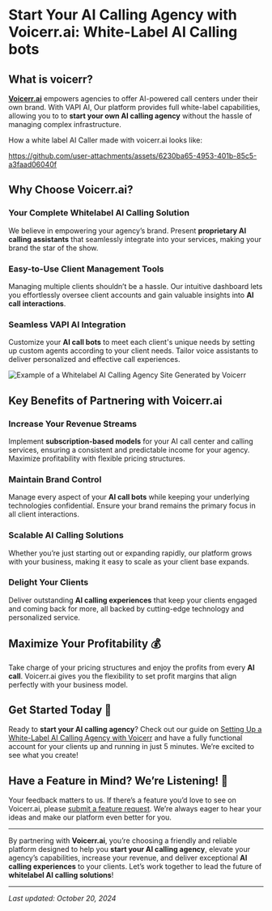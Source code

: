 # Start Your AI Calling Agency with Voicerr.ai: White-Label AI Calling bots

## What is voicerr?

**[Voicerr.ai](https://voicerr.ai)** empowers agencies to offer AI-powered call centers under their own brand. With VAPI AI, Our platform provides full white-label capabilities, allowing you to to **start your own AI calling agency** without the hassle of managing complex infrastructure.

How a white label AI Caller made with voicerr.ai looks like:

https://github.com/user-attachments/assets/6230ba65-4953-401b-85c5-a3faad06040f

## Why Choose Voicerr.ai?

### Your Complete Whitelabel AI Calling Solution
We believe in empowering your agency’s brand. Present **proprietary AI calling assistants** that seamlessly integrate into your services, making your brand the star of the show.

### Easy-to-Use Client Management Tools
Managing multiple clients shouldn’t be a hassle. Our intuitive dashboard lets you effortlessly oversee client accounts and gain valuable insights into **AI call interactions**.

### Seamless VAPI AI Integration
Customize your **AI call bots** to meet each client's unique needs by setting up custom agents according to your client needs. Tailor voice assistants to deliver personalized and effective call experiences.

![Example of a Whitelabel AI Calling Agency Site Generated by Voicerr](https://github.com/user-attachments/assets/40449c20-c1d1-490f-8535-defc941b5863 "Whitelabel AI Calling Agency Site by Voicerr.ai")

## Key Benefits of Partnering with Voicerr.ai

### Increase Your Revenue Streams
Implement **subscription-based models** for your AI call center and calling services, ensuring a consistent and predictable income for your agency. Maximize profitability with flexible pricing structures.

### Maintain Brand Control
Manage every aspect of your **AI call bots** while keeping your underlying technologies confidential. Ensure your brand remains the primary focus in all client interactions.

### Scalable AI Calling Solutions
Whether you’re just starting out or expanding rapidly, our platform grows with your business, making it easy to scale as your client base expands.

### Delight Your Clients
Deliver outstanding **AI calling experiences** that keep your clients engaged and coming back for more, all backed by cutting-edge technology and personalized service.

## Maximize Your Profitability 💰
Take charge of your pricing structures and enjoy the profits from every **AI call**. Voicerr.ai gives you the flexibility to set profit margins that align perfectly with your business model.

## Get Started Today 🚀
Ready to **start your AI calling agency**? Check out our guide on [Setting Up a White-Label AI Calling Agency with Voicerr](https://voicerr.ai/blog/using-voicerr-to-setup-your-own-ai-voice-agency-in-5-minutes) and have a fully functional account for your clients up and running in just 5 minutes. We’re excited to see what you create!

## Have a Feature in Mind? We’re Listening! 🚀
Your feedback matters to us. If there’s a feature you’d love to see on Voicerr.ai, please [submit a feature request](https://github.com/Voicerr-ai/Voicerr.ai-Discussions/discussions/new/choose). We’re always eager to hear your ideas and make our platform even better for you.

---

By partnering with **Voicerr.ai**, you’re choosing a friendly and reliable platform designed to help you **start your AI calling agency**, elevate your agency’s capabilities, increase your revenue, and deliver exceptional **AI calling experiences** to your clients. Let’s work together to lead the future of **whitelabel AI calling solutions**!

---
*Last updated: October 20, 2024*
